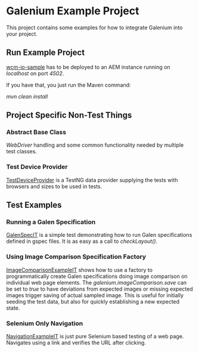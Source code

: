 Galenium Example Project
========================

This project contains some examples for how to integrate Galenium into your project.

Run Example Project
-------------------

[wcm-io-sample](http://wcm.io/samples/) has to be deployed to an AEM instance running on *localhost* on port *4502*.

If you have that, you just run the Maven command:

*mvn clean install*


Project Specific Non-Test Things
--------------------------------

### Abstract Base Class

*WebDriver* handling and some common functionality needed by multiple test classes.

### Test Device Provider

[TestDeviceProvider](example-project/src/main/io/wcm/qa/galenium/example/TestDeviceProvider.java) is a TestNG data provider supplying the tests with browsers and sizes to be used in tests. 


Test Examples
-------------

### Running a Galen Specification

[GalenSpecIT](example-project/src/test/io/wcm/qa/galenium/example/GalenSpecIT.java) is a simple test demonstrating how to run Galen specifications defined in gspec files. It is as easy as a call to *checkLayout()*.

### Using Image Comparison Specification Factory

[ImageComparisonExampleIT](example-project/src/test/io/wcm/qa/galenium/example/ImageComparisonExampleIT.java) shows how to use a factory to programmatically create Galen specifications doing image comparison on individual web page elements. The *galenium.imageComparison.save* can be set to *true* to have deviations from expected images or missing expected images trigger saving of actual sampled image. This is useful for initially seeding the test data, but also for quickly establishing a new expected state.  

### Selenium Only Navigation

[NavigationExampleIT](example-project/src/test/io/wcm/qa/galenium/example/NavigationExampleIT.java) is just pure Selenium based testing of a web page. Navigates using a link and verifies the URL after clicking.
